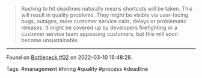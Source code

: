 > Rushing to hit deadlines naturally means shortcuts will be taken. This will result in quality problems. They might be visible via user-facing bugs, outages, more customer service calls, delays or problematic releases. It might be covered up by developers firefighting or a customer service team appeasing customers, but this will soon become unsustainable.

---
Found on [Bottleneck #02](https://martinfowler.com/articles/bottlenecks-of-scaleups/02-talent.html) on 2022-03-10 16:48:28.

Tags: #management #hiring #quality #process #deadline